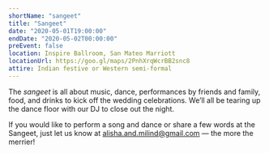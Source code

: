 ```yaml
---
shortName: "sangeet"
title: "Sangeet"
date: "2020-05-01T19:00:00"
endDate: "2020-05-02T00:00:00"
preEvent: false
location: Inspire Ballroom, San Mateo Marriott
locationUrl: https://goo.gl/maps/2PnhXrqWcrBB2snc8
attire: Indian festive or Western semi-formal
---
```


The _sangeet_ is all about music, dance, performances by friends and family,
food, and drinks to kick off the wedding celebrations. We’ll all be tearing
up the dance floor with our DJ to close out the night.

If you would like to perform a song and dance or share a few words at the
Sangeet, just let us know at
[alisha.and.milind@gmail.com](mailto:alisha.and.milind@gmail.com) &mdash; the
more the merrier!

